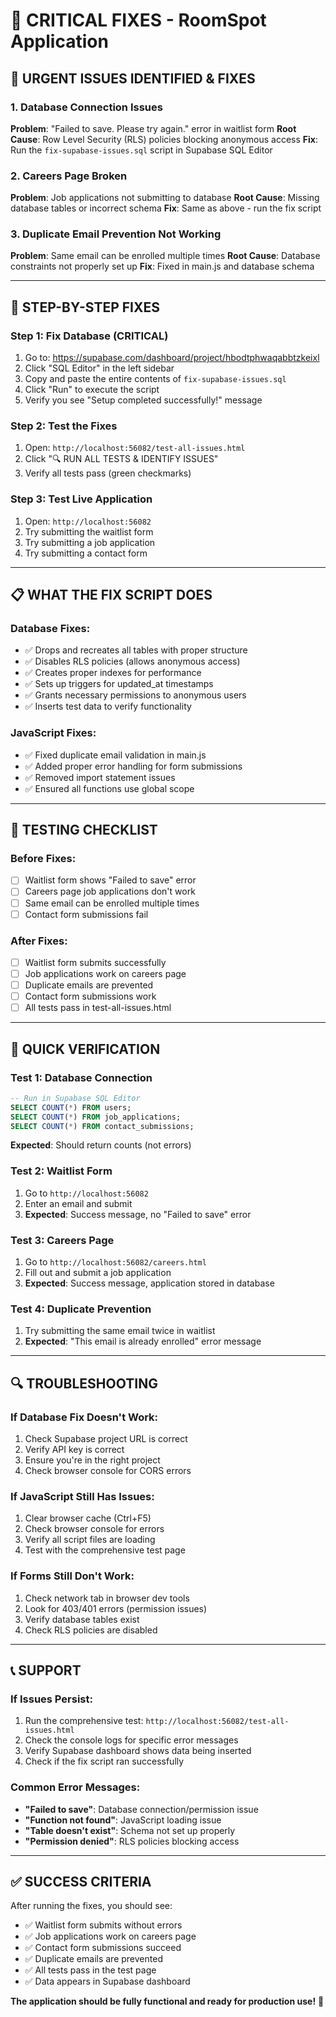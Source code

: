 # 🚨 CRITICAL FIXES - RoomSpot Application

## 🚨 **URGENT ISSUES IDENTIFIED & FIXES**

### **1. Database Connection Issues**
**Problem**: "Failed to save. Please try again." error in waitlist form
**Root Cause**: Row Level Security (RLS) policies blocking anonymous access
**Fix**: Run the `fix-supabase-issues.sql` script in Supabase SQL Editor

### **2. Careers Page Broken**
**Problem**: Job applications not submitting to database
**Root Cause**: Missing database tables or incorrect schema
**Fix**: Same as above - run the fix script

### **3. Duplicate Email Prevention Not Working**
**Problem**: Same email can be enrolled multiple times
**Root Cause**: Database constraints not properly set up
**Fix**: Fixed in main.js and database schema

---

## 🔧 **STEP-BY-STEP FIXES**

### **Step 1: Fix Database (CRITICAL)**
1. Go to: https://supabase.com/dashboard/project/hbodtphwaqabbtzkeixl
2. Click "SQL Editor" in the left sidebar
3. Copy and paste the entire contents of `fix-supabase-issues.sql`
4. Click "Run" to execute the script
5. Verify you see "Setup completed successfully!" message

### **Step 2: Test the Fixes**
1. Open: `http://localhost:56082/test-all-issues.html`
2. Click "🔍 RUN ALL TESTS & IDENTIFY ISSUES"
3. Verify all tests pass (green checkmarks)

### **Step 3: Test Live Application**
1. Open: `http://localhost:56082`
2. Try submitting the waitlist form
3. Try submitting a job application
4. Try submitting a contact form

---

## 📋 **WHAT THE FIX SCRIPT DOES**

### **Database Fixes:**
- ✅ Drops and recreates all tables with proper structure
- ✅ Disables RLS policies (allows anonymous access)
- ✅ Creates proper indexes for performance
- ✅ Sets up triggers for updated_at timestamps
- ✅ Grants necessary permissions to anonymous users
- ✅ Inserts test data to verify functionality

### **JavaScript Fixes:**
- ✅ Fixed duplicate email validation in main.js
- ✅ Added proper error handling for form submissions
- ✅ Removed import statement issues
- ✅ Ensured all functions use global scope

---

## 🧪 **TESTING CHECKLIST**

### **Before Fixes:**
- [ ] Waitlist form shows "Failed to save" error
- [ ] Careers page job applications don't work
- [ ] Same email can be enrolled multiple times
- [ ] Contact form submissions fail

### **After Fixes:**
- [ ] Waitlist form submits successfully
- [ ] Job applications work on careers page
- [ ] Duplicate emails are prevented
- [ ] Contact form submissions work
- [ ] All tests pass in test-all-issues.html

---

## 🚀 **QUICK VERIFICATION**

### **Test 1: Database Connection**
```sql
-- Run in Supabase SQL Editor
SELECT COUNT(*) FROM users;
SELECT COUNT(*) FROM job_applications;
SELECT COUNT(*) FROM contact_submissions;
```
**Expected**: Should return counts (not errors)

### **Test 2: Waitlist Form**
1. Go to `http://localhost:56082`
2. Enter an email and submit
3. **Expected**: Success message, no "Failed to save" error

### **Test 3: Careers Page**
1. Go to `http://localhost:56082/careers.html`
2. Fill out and submit a job application
3. **Expected**: Success message, application stored in database

### **Test 4: Duplicate Prevention**
1. Try submitting the same email twice in waitlist
2. **Expected**: "This email is already enrolled" error message

---

## 🔍 **TROUBLESHOOTING**

### **If Database Fix Doesn't Work:**
1. Check Supabase project URL is correct
2. Verify API key is correct
3. Ensure you're in the right project
4. Check browser console for CORS errors

### **If JavaScript Still Has Issues:**
1. Clear browser cache (Ctrl+F5)
2. Check browser console for errors
3. Verify all script files are loading
4. Test with the comprehensive test page

### **If Forms Still Don't Work:**
1. Check network tab in browser dev tools
2. Look for 403/401 errors (permission issues)
3. Verify database tables exist
4. Check RLS policies are disabled

---

## 📞 **SUPPORT**

### **If Issues Persist:**
1. Run the comprehensive test: `http://localhost:56082/test-all-issues.html`
2. Check the console logs for specific error messages
3. Verify Supabase dashboard shows data being inserted
4. Check if the fix script ran successfully

### **Common Error Messages:**
- **"Failed to save"**: Database connection/permission issue
- **"Function not found"**: JavaScript loading issue
- **"Table doesn't exist"**: Schema not set up properly
- **"Permission denied"**: RLS policies blocking access

---

## ✅ **SUCCESS CRITERIA**

After running the fixes, you should see:
- ✅ Waitlist form submits without errors
- ✅ Job applications work on careers page
- ✅ Contact form submissions succeed
- ✅ Duplicate emails are prevented
- ✅ All tests pass in the test page
- ✅ Data appears in Supabase dashboard

**The application should be fully functional and ready for production use!** 🎉 